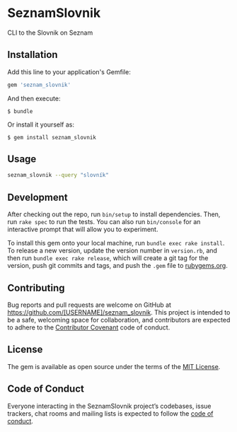 # SeznamSlovnik

CLI to the Slovnik on Seznam

## Installation

Add this line to your application's Gemfile:

```ruby
gem 'seznam_slovnik'
```

And then execute:

    $ bundle

Or install it yourself as:

    $ gem install seznam_slovnik

## Usage

```bash
seznam_slovnik --query "slovník"
```

## Development

After checking out the repo, run `bin/setup` to install dependencies. Then, run `rake spec` to run the tests. You can also run `bin/console` for an interactive prompt that will allow you to experiment.

To install this gem onto your local machine, run `bundle exec rake install`. To release a new version, update the version number in `version.rb`, and then run `bundle exec rake release`, which will create a git tag for the version, push git commits and tags, and push the `.gem` file to [rubygems.org](https://rubygems.org).

## Contributing

Bug reports and pull requests are welcome on GitHub at https://github.com/[USERNAME]/seznam_slovnik. This project is intended to be a safe, welcoming space for collaboration, and contributors are expected to adhere to the [Contributor Covenant](http://contributor-covenant.org) code of conduct.

## License

The gem is available as open source under the terms of the [MIT License](https://opensource.org/licenses/MIT).

## Code of Conduct

Everyone interacting in the SeznamSlovnik project’s codebases, issue trackers, chat rooms and mailing lists is expected to follow the [code of conduct](https://github.com/[USERNAME]/seznam_slovnik/blob/master/CODE_OF_CONDUCT.md).

